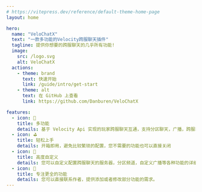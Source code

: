```yaml
---
# https://vitepress.dev/reference/default-theme-home-page
layout: home

hero:
  name: "VeloChatX"
  text: "一款多功能的Velocity跨服聊天插件"
  tagline: 提供你想要的跨服聊天的几乎所有功能!
  image: 
    src: /logo.svg
    alt: VeloChatX
  actions:
    - theme: brand
      text: 快速开始
      link: /guide/intro/get-start
    - theme: alt
      text: 在 GitHub 上查看
      link: https://github.com/Danburen/VeloChatX

features:
  - icon: 🧰
    title: 多功能
    details: 基于 Velocity Api 实现的玩家跨服聊天互通，支持分区聊天，广播，跨服私聊，违禁词过滤，跨服屏蔽
  - icon: ⛳
    title: 轻松上手
    details: 开箱即用，避免比较繁琐的配置，您不需要的功能也可以直接关闭
  - icon: 🧩
    title: 高度自定义
    details: 您可以自定义配置跨服聊天的服务器，分区频道，自定义广播等各种功能的详细配置
  - icon: 🎉
    title: 专注更全的功能
    details: 您可以直接联系作者，提供添加或者修改部分功能的需求。
---
```


